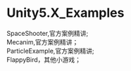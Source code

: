 # Unity5.X_Examples
SpaceShooter,官方案例精讲;<br>
Mecanim,官方案例精讲；<br>
ParticleExample,官方案例精讲;<br>
FlappyBird，其他小游戏；<br>
